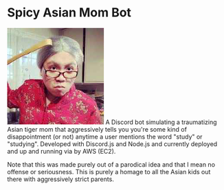 # Spicy Asian Mom Bot
![apfp](/src/images/tigermommy.png)
A Discord bot simulating a traumatizing Asian tiger mom that aggressively tells you you're some kind of disappointment (or not) anytime a user mentions the word "study" or "studying". Developed with Discord.js and Node.js and currently deployed and up and running via by AWS (EC2). 

Note that this was made purely out of a parodical idea and that I mean no offense or seriousness. This is purely a homage to all the Asian kids out there with aggressively strict parents. 
